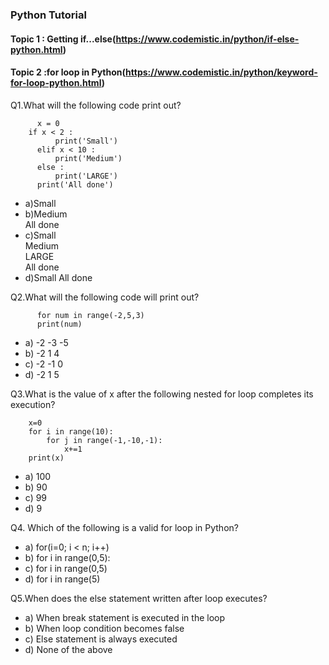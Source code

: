 ### Python Tutorial 
#### Topic 1 : Getting if...else(https://www.codemistic.in/python/if-else-python.html)
#### Topic 2 :for loop in Python(https://www.codemistic.in/python/keyword-for-loop-python.html)

Q1.What will the following code print out?

          x = 0
	    if x < 2 :
              print('Small')
          elif x < 10 :
              print('Medium')
          else :
              print('LARGE')
          print('All done')

- a)Small
- b)Medium                                                                                                               
    All done 
- c)Small <br> 
    Medium<br>
    LARGE<br>
    All done
- d)Small
    All done



Q2.What will the following code will print out?

          for num in range(-2,5,3)
          print(num)
     
- a) -2  -3  -5
- b) -2   1   4
- c) -2  -1   0
- d) -2   1   5

Q3.What is the value of x after the following nested for loop completes its execution? 

        x=0
        for i in range(10):
            for j in range(-1,-10,-1):
                x+=1    
        print(x)
     
- a) 100
- b) 90
- c) 99
- d) 9

Q4. Which of the following is a valid for loop in Python?

- a) for(i=0; i < n; i++)
- b) for i in range(0,5):
- c) for i in range(0,5)
- d) for i in range(5)

Q5.When does the else statement written after loop executes?

- a) When break statement is executed in the loop
- b) When loop condition becomes false
- c) Else statement is always executed
- d) None of the above  

